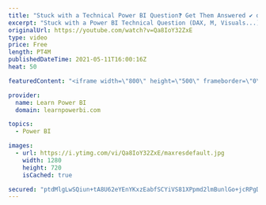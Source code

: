 ```yaml
---
title: "Stuck with a Technical Power BI Question❓ Get Them Answered ✔️ on TalkPowerBI Q&A LIVE Call"
excerpt: "Stuck with a Power BI Technical Question (DAX, M, Visuals...)❓ Get them Answered ✔️ on our LIVE TalkPowerBI Q&A Session on Zoom. 👉 Learn More and Submit Your Questions at http://www.TalkPowerBI.com  👉 Want to work in a private setting, and be able to share sensitive data?  https://www.LearnPowerBI.com/consulting"
originalUrl: https://youtube.com/watch?v=Qa8IoY32ZxE
type: video
price: Free
length: PT4M
publishedDateTime: 2021-05-11T16:00:16Z
heat: 50

featuredContent: "<iframe width=\"800\" height=\"500\" frameborder=\"0\" src=\"https://www.youtube.com/embed/Qa8IoY32ZxE\" allow=\"accelerometer; autoplay; encrypted-media; gyroscope; picture-in-picture\" allowfullscreen></iframe>"

provider:
  name: Learn Power BI
  domain: learnpowerbi.com

topics:
  - Power BI

images:
  - url: https://i.ytimg.com/vi/Qa8IoY32ZxE/maxresdefault.jpg
    width: 1280
    height: 720
    isCached: true

secured: "ptdMlgLwSQiun+tA8U62eYEnYKxzEabfSCYiVS81XPpmd2lmBunlGo+jcRPgDvU138wx6jm7tx2tjKS+nC3S38+9fK4MRYVgNVxtapGLVwSFgkQMc7kGgVK55wBoI74Mn9khSjs7P7xW3M8FJ1apAdD4UwDRfDnmt6ZKrMf7Nq5KAyQhSTVsgfiR1l0NM9V+4llGqDOp9FoORViGs/xQEIdpvItMRReqc/2kJKd82bk6LNUO4lTtJrhyVkMqdOslD/EFWNAPRd+cUgk9B28zE/x8DOiomgQHAezlTZAw3ZqEFwT7k7KK0pC/qSfdaSIwzY/Og+eoTnVksnguA16cgXdnN+IyQdoSQkYz54160xXbEznss9pL1i8cfTuDFFCB4/fQntWcyf+99pwiMm4Q8Pj5KL0Dq6IkWNZJ4IlXycA=;VIo4PGJ5+TRD4JeyN7XLxg=="
---
```


